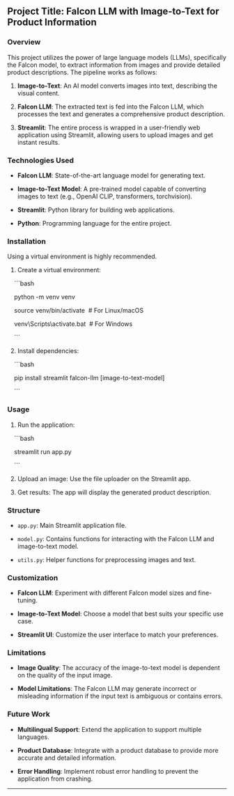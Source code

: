 ## Project Title: Falcon LLM with Image-to-Text for Product Information



### Overview

This project utilizes the power of large language models (LLMs), specifically the Falcon model, to extract information from images and provide detailed product descriptions. The pipeline works as follows:



1. **Image-to-Text**: An AI model converts images into text, describing the visual content.

2. **Falcon LLM**: The extracted text is fed into the Falcon LLM, which processes the text and generates a comprehensive product description.

3. **Streamlit**: The entire process is wrapped in a user-friendly web application using Streamlit, allowing users to upload images and get instant results.



### Technologies Used

- **Falcon LLM**: State-of-the-art language model for generating text.

- **Image-to-Text Model**: A pre-trained model capable of converting images to text (e.g., OpenAI CLIP, transformers, torchvision).

- **Streamlit**: Python library for building web applications.

- **Python**: Programming language for the entire project.



### Installation

Using a virtual environment is highly recommended.



1. Create a virtual environment:

    ```bash

    python -m venv venv

    source venv/bin/activate  # For Linux/macOS

    venv\\Scripts\\activate.bat  # For Windows

    ```

2. Install dependencies:

    ```bash

    pip install streamlit falcon-llm [image-to-text-model]

    ```



### Usage

1. Run the application:

    ```bash

    streamlit run app.py

    ```

2. Upload an image: Use the file uploader on the Streamlit app.

3. Get results: The app will display the generated product description.



### Structure

- `app.py`: Main Streamlit application file.

- `model.py`: Contains functions for interacting with the Falcon LLM and image-to-text model.

- `utils.py`: Helper functions for preprocessing images and text.



### Customization

- **Falcon LLM**: Experiment with different Falcon model sizes and fine-tuning.

- **Image-to-Text Model**: Choose a model that best suits your specific use case.

- **Streamlit UI**: Customize the user interface to match your preferences.



### Limitations

- **Image Quality**: The accuracy of the image-to-text model is dependent on the quality of the input image.

- **Model Limitations**: The Falcon LLM may generate incorrect or misleading information if the input text is ambiguous or contains errors.



### Future Work

- **Multilingual Support**: Extend the application to support multiple languages.

- **Product Database**: Integrate with a product database to provide more accurate and detailed information.

- **Error Handling**: Implement robust error handling to prevent the application from crashing.



---
